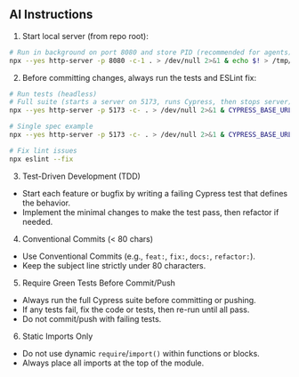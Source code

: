 ## AI Instructions

1. Start local server (from repo root):

```bash
# Run in background on port 8080 and store PID (recommended for agents)
npx --yes http-server -p 8080 -c-1 . > /dev/null 2>&1 & echo $! > /tmp/http-server.pid
```

2. Before committing changes, always run the tests and ESLint fix:

```bash
# Run tests (headless)
# Full suite (starts a server on 5173, runs Cypress, then stops server)
npx --yes http-server -p 5173 -c- . > /dev/null 2>&1 & CYPRESS_BASE_URL=http://127.0.0.1:5173 npx --yes cypress run --config-file tests/cypress.config.js ; kill %1 || true

# Single spec example
npx --yes http-server -p 5173 -c- . > /dev/null 2>&1 & CYPRESS_BASE_URL=http://127.0.0.1:5173 npx --yes cypress run --config-file tests/cypress.config.js --spec tests/09_player_context_menu.cy.js ; kill %1 || true

# Fix lint issues
npx eslint --fix
```

3. Test-Driven Development (TDD)

- Start each feature or bugfix by writing a failing Cypress test that defines the behavior.
- Implement the minimal changes to make the test pass, then refactor if needed.

4. Conventional Commits (< 80 chars)

- Use Conventional Commits (e.g., `feat:`, `fix:`, `docs:`, `refactor:`).
- Keep the subject line strictly under 80 characters.

5. Require Green Tests Before Commit/Push

- Always run the full Cypress suite before committing or pushing.
- If any tests fail, fix the code or tests, then re-run until all pass.
- Do not commit/push with failing tests.

6. Static Imports Only

- Do not use dynamic `require`/`import()` within functions or blocks.
- Always place all imports at the top of the module.
